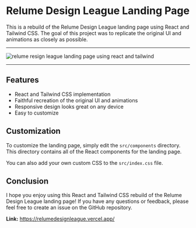 
# Relume Design League Landing Page

This is a rebuild of the Relume Design League landing page using React and Tailwind CSS. The goal of this project was to replicate the original UI and animations as closely as possible.

___
![relume resign league landing page using react and tailwind](image.png)
___

## Features

* React and Tailwind CSS implementation
* Faithful recreation of the original UI and animations
* Responsive design looks great on any device
* Easy to customize

## Customization

To customize the landing page, simply edit the `src/components` directory. This directory contains all of the React components for the landing page.

You can also add your own custom CSS to the `src/index.css` file.

## Conclusion

I hope you enjoy using this React and Tailwind CSS rebuild of the Relume Design League landing page! If you have any questions or feedback, please feel free to create an issue on the GitHub repository.

**Link:** https://relumedesignleague.vercel.app/
